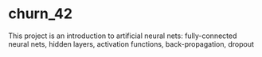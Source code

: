 # churn_42
 This project is an introduction to artificial neural nets: fully-connected neural nets, hidden layers, activation functions, back-propagation, dropout 
